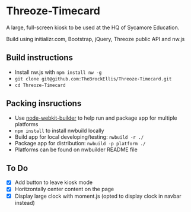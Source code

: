 # Threoze-Timecard
A large, full-screen kiosk to be used at the HQ of Sycamore Education.

Build using initializr.com, Bootstrap, jQuery, Threoze public API and nw.js 

## Build instructions
 - Install nw.js with `npm install nw -g`
 - `git clone git@github.com:TheBrockEllis/Threoze-Timecard.git`
 - `cd Threoze-Timecard`

## Packing insructions 
 - Use [node-webkit-builder](https://github.com/mllrsohn/node-webkit-builder) to help run and package app for multiple platforms
 - `npm install` to install nwbuild locally  
 - Build app for local developing/testing: `nwbuild -r ./` 
 - Package app for distribution: `nwbuild -p platform ./`
  - Platforms can be found on nwbuilder README file

## To Do
- [x] Add button to leave kiosk mode
- [x] Horitzontally center content on the page
- [x] Display large clock with moment.js (opted to display clock in navbar instead)
